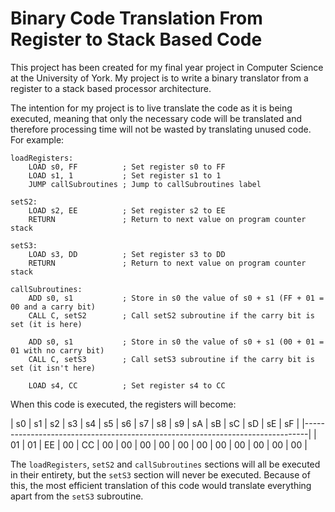 # Binary Code Translation From Register to Stack Based Code
This project has been created for my final year project in Computer Science at the University of York. My project is 
to write a binary translator from a register to a stack based processor architecture.

The intention for my project is to live translate the code as it is being executed, meaning that only the 
necessary code will be translated and therefore processing time will not be wasted by translating unused code. For 
example:

```
loadRegisters:
    LOAD s0, FF          ; Set register s0 to FF
    LOAD s1, 1           ; Set register s1 to 1
    JUMP callSubroutines ; Jump to callSubroutines label 

setS2:
    LOAD s2, EE          ; Set register s2 to EE
    RETURN               ; Return to next value on program counter stack

setS3:
    LOAD s3, DD          ; Set register s3 to DD
    RETURN               ; Return to next value on program counter stack

callSubroutines:
    ADD s0, s1           ; Store in s0 the value of s0 + s1 (FF + 01 = 00 and a carry bit)
    CALL C, setS2        ; Call setS2 subroutine if the carry bit is set (it is here)
    
    ADD s0, s1           ; Store in s0 the value of s0 + s1 (00 + 01 = 01 with no carry bit)
    CALL C, setS3        ; Call setS3 subroutine if the carry bit is set (it isn't here)
    
    LOAD s4, CC          ; Set register s4 to CC
```

When this code is executed, the registers will become:

| s0 | s1 | s2 | s3 | s4 | s5 | s6 | s7 | s8 | s9 | sA | sB | sC | sD | sE | sF |
|-------------------------------------------------------------------------------|
| 01 | 01 | EE | 00 | CC | 00 | 00 | 00 | 00 | 00 | 00 | 00 | 00 | 00 | 00 | 00 |

The `loadRegisters`, `setS2` and `callSubroutines` sections will all be executed in their entirety, but the `setS3` 
section will never be executed. Because of this, the most efficient translation of this code would translate 
everything apart from the `setS3` subroutine.
